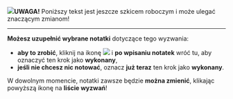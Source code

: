 <span class="challenge-success-status-icon-todo"><img class="svg-image" src="/files/resources/svg/cone-striped.svg" /></span>**UWAGA!** Poniższy tekst jest jeszcze szkicem roboczym i może ulegać znaczącym zmianom!

---
**Możesz uzupełnić wybrane notatki** dotyczące tego wyzwania:
- **aby to zrobić**, kliknij na ikonę <a class="btn btn-success" data-bs-toggle="modal" href="#notes-modal-toggle" role="button" onClick="setChecklistStatusWithNotesReset(true, #row-id#)"><img class="svg-image" src="/files/resources/svg/card-list.svg" /></a> i **po wpisaniu notatek** wróć tu, aby oznaczyć ten krok jako **wykonany**,
- **jeśli nie chcesz nic notować**, oznacz **już teraz** ten krok jako **wykonany**.

W dowolnym momencie, notatki zawsze będzie **można zmienić**, klikając powyższą ikonę na **liście wyzwań**!
